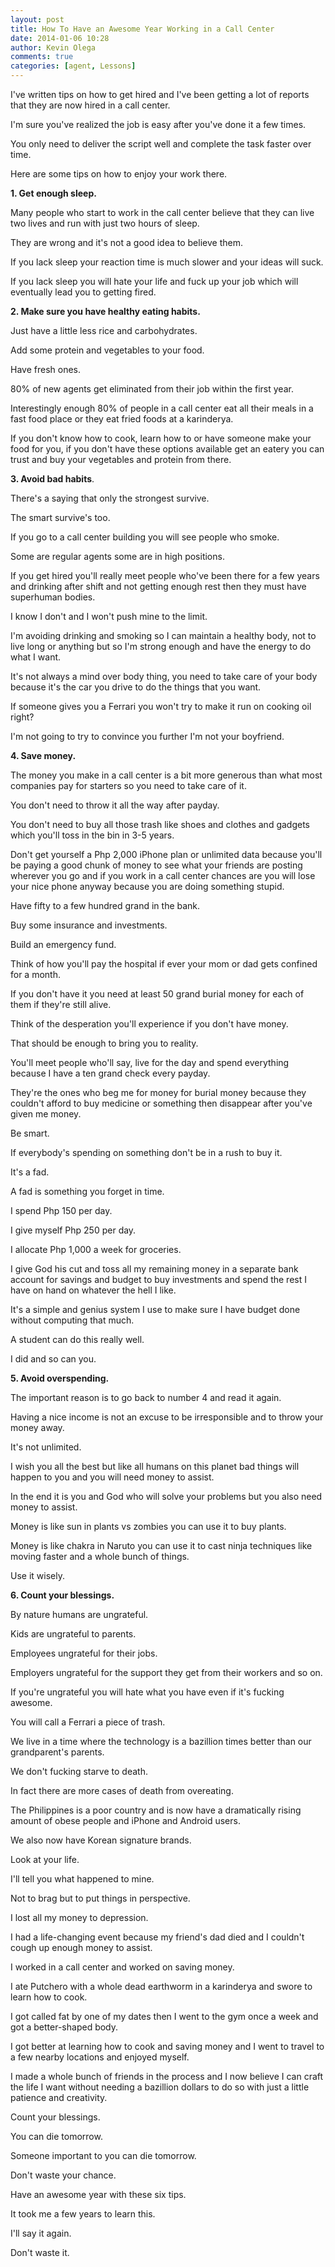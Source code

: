```yaml
---
layout: post
title: How To Have an Awesome Year Working in a Call Center
date: 2014-01-06 10:28
author: Kevin Olega
comments: true
categories: [agent, Lessons]
---
```

I've written tips on how to get hired and I've been getting a lot of reports that they are now hired in a call center. 

I'm sure you've realized the job is easy after you've done it a few times. 

You only need to deliver the script well and complete the task faster over time.

Here are some tips on how to enjoy your work there.

**1. Get enough sleep.** 

Many people who start to work in the call center believe that they can live two lives and run with just two hours of sleep. 

They are wrong and it's not a good idea to believe them. 

If you lack sleep your reaction time is much slower and your ideas will suck. 

If you lack sleep you will hate your life and fuck up your job which will eventually lead you to getting fired.

**2. Make sure you have healthy eating habits.** 

Just have a little less rice and carbohydrates. 

Add some protein and vegetables to your food. 

Have fresh ones. 

80% of new agents get eliminated from their job within the first year. 

Interestingly enough 80% of people in a call center eat all their meals in a fast food place or they eat fried foods at a karinderya. 

If you don't know how to cook, learn how to or have someone make your food for you, if you don't have these options available get an eatery you can trust and buy your vegetables and protein from there.

**3. Avoid bad habits**. 

There's a saying that only the strongest survive. 

The smart survive's too. 

If you go to a call center building you will see people who smoke. 

Some are regular agents some are in high positions. 

If you get hired you'll really meet people who've been there for a few years and drinking after shift and not getting enough rest then they must have superhuman bodies. 

I know I don't and I won't push mine to the limit. 

I'm avoiding drinking and smoking so I can maintain a healthy body, not to live long or anything but so I'm strong enough and have the energy to do what I want. 

It's not always a mind over body thing, you need to take care of your body because it's the car you drive to do the things that you want. 

If someone gives you a Ferrari you won't try to make it run on cooking oil right? 

I'm not going to try to convince you further I'm not your boyfriend.

**4. Save money.** 

The money you make in a call center is a bit more generous than what most companies pay for starters so you need to take care of it. 

You don't need to throw it all the way after payday. 

You don't need to buy all those trash like shoes and clothes and gadgets which you'll toss in the bin in 3-5 years. 

Don't get yourself a Php 2,000 iPhone plan or unlimited data because you'll be paying a good chunk of money to see what your friends are posting wherever you go and if you work in a call center chances are you will lose your nice phone anyway because you are doing something stupid. 

Have fifty to a few hundred grand in the bank. 

Buy some insurance and investments. 

Build an emergency fund. 

Think of how you'll pay the hospital if ever your mom or dad gets confined for a month. 

If you don't have it you need at least 50 grand burial money for each of them if they're still alive. 

Think of the desperation you'll experience if you don't have money. 

That should be enough to bring you to reality. 

You'll meet people who'll say, live for the day and spend everything because I have a ten grand check every payday. 

They're the ones who beg me for money for burial money because they couldn't afford to buy medicine or something then disappear after you've given me money. 

Be smart. 

If everybody's spending on something don't be in a rush to buy it. 

It's a fad. 

A fad is something you forget in time. 

I spend Php 150 per day. 

I give myself Php 250 per day. 

I allocate Php 1,000 a week for groceries. 

I give God his cut and toss all my remaining money in a separate bank account for savings and budget to buy investments and spend the rest I have on hand on whatever the hell I like. 

It's a simple and genius system I use to make sure I have budget done without computing that much. 

A student can do this really well. 

I did and so can you.

**5. Avoid overspending.** 

The important reason is to go back to number 4 and read it again. 

Having a nice income is not an excuse to be irresponsible and to throw your money away. 

It's not unlimited. 

I wish you all the best but like all humans on this planet bad things will happen to you and you will need money to assist. 

In the end it is you and God who will solve your problems but you also need money to assist. 

Money is like sun in plants vs zombies you can use it to buy plants. 

Money is like chakra in Naruto you can use it to cast ninja techniques like moving faster and a whole bunch of things. 

Use it wisely.

**6. Count your blessings.** 

By nature humans are ungrateful. 

Kids are ungrateful to parents. 

Employees ungrateful for their jobs. 

Employers ungrateful for the support they get from their workers and so on. 

If you're ungrateful you will hate what you have even if it's fucking awesome. 

You will call a Ferrari a piece of trash. 

We live in a time where the technology is a bazillion times better than our grandparent's parents. 

We don't fucking starve to death. 

In fact there are more cases of death from overeating. 

The Philippines is a poor country and is now have a dramatically rising amount of obese people and iPhone and Android users. 

We also now have Korean signature brands. 

Look at your life. 

I'll tell you what happened to mine. 

Not to brag but to put things in perspective. 

I lost all my money to depression. 

I had a life-changing event because my friend's dad died and I couldn't cough up enough money to assist. 

I worked in a call center and worked on saving money. 

I ate Putchero with a whole dead earthworm in a karinderya and swore to learn how to cook. 

I got called fat by one of my dates then I went to the gym once a week and got a better-shaped body. 

I got better at learning how to cook and saving money and I went to travel to a few nearby locations and enjoyed myself. 

I made a whole bunch of friends in the process and I now believe I can craft the life I want without needing a bazillion dollars to do so with just a little patience and creativity. 

Count your blessings. 

You can die tomorrow. 

Someone important to you can die tomorrow. 

Don't waste your chance.

Have an awesome year with these six tips. 

It took me a few years to learn this. 

I'll say it again. 

Don't waste it.
